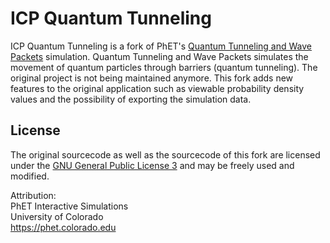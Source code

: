 # ICP Quantum Tunneling
ICP Quantum Tunneling is a fork of PhET's [Quantum Tunneling and Wave Packets](https://phet.colorado.edu/en/simulation/legacy/quantum-tunneling) simulation. Quantum Tunneling and Wave Packets simulates the movement of quantum particles through barriers (quantum tunneling). The original project is not being maintained anymore. This fork adds new features to the original application such as viewable probability density values and the possibility of exporting the simulation data.

## License
The original sourcecode as well as the sourcecode of this fork are licensed under the [GNU General Public License 3](https://www.gnu.org/licenses/gpl-3.0.de.html) and may be freely used and modified.

Attribution:\
PhET Interactive Simulations\
University of Colorado\
https://phet.colorado.edu 
